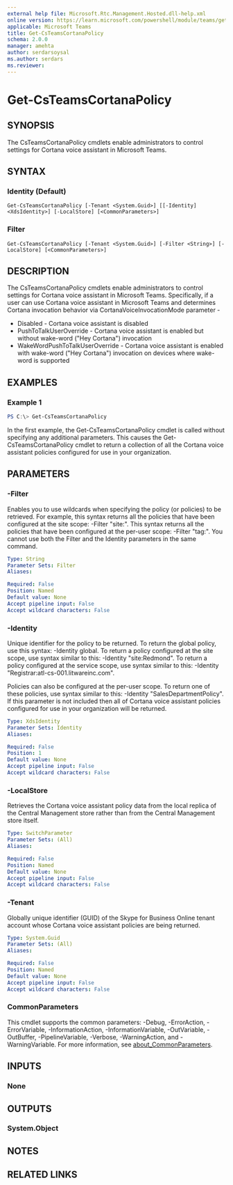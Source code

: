 ```yaml
---
external help file: Microsoft.Rtc.Management.Hosted.dll-help.xml
online version: https://learn.microsoft.com/powershell/module/teams/get-csteamscortanapolicy
applicable: Microsoft Teams
title: Get-CsTeamsCortanaPolicy
schema: 2.0.0
manager: amehta
author: serdarsoysal
ms.author: serdars
ms.reviewer:
---
```


# Get-CsTeamsCortanaPolicy

## SYNOPSIS
The CsTeamsCortanaPolicy cmdlets enable administrators to control settings for Cortana voice assistant in Microsoft Teams.

## SYNTAX

### Identity (Default)
```
Get-CsTeamsCortanaPolicy [-Tenant <System.Guid>] [[-Identity] <XdsIdentity>] [-LocalStore] [<CommonParameters>]
```

### Filter
```
Get-CsTeamsCortanaPolicy [-Tenant <System.Guid>] [-Filter <String>] [-LocalStore] [<CommonParameters>]
```

## DESCRIPTION

The CsTeamsCortanaPolicy cmdlets enable administrators to control settings for Cortana voice assistant in Microsoft Teams. Specifically, if a user can use Cortana voice assistant in Microsoft Teams and determines Cortana invocation behavior via CortanaVoiceInvocationMode parameter -

* Disabled - Cortana voice assistant is disabled
* PushToTalkUserOverride - Cortana voice assistant is enabled but without wake-word ("Hey Cortana") invocation
* WakeWordPushToTalkUserOverride - Cortana voice assistant is enabled with wake-word ("Hey Cortana") invocation on devices where wake-word is supported

## EXAMPLES

### Example 1
```powershell
PS C:\> Get-CsTeamsCortanaPolicy
```
In the first example, the Get-CsTeamsCortanaPolicy cmdlet is called without specifying any additional parameters. This causes the Get-CsTeamsCortanaPolicy cmdlet to return a collection of all the Cortana voice assistant policies configured for use in your organization.

## PARAMETERS

### -Filter

Enables you to use wildcards when specifying the policy (or policies) to be retrieved. For example, this syntax returns all the policies that have been configured at the site scope: -Filter "site:". This syntax returns all the policies that have been configured at the per-user scope: -Filter "tag:".
You cannot use both the Filter and the Identity parameters in the same command.

```yaml
Type: String
Parameter Sets: Filter
Aliases:

Required: False
Position: Named
Default value: None
Accept pipeline input: False
Accept wildcard characters: False
```

### -Identity

Unique identifier for the policy to be returned. To return the global policy, use this syntax: -Identity global. To return a policy configured at the site scope, use syntax similar to this: -Identity "site:Redmond". To return a policy configured at the service scope, use syntax similar to this: -Identity "Registrar:atl-cs-001.litwareinc.com".

Policies can also be configured at the per-user scope. To return one of these policies, use syntax similar to this: -Identity "SalesDepartmentPolicy".
If this parameter is not included then all of Cortana voice assistant policies configured for use in your organization will be returned.

```yaml
Type: XdsIdentity
Parameter Sets: Identity
Aliases:

Required: False
Position: 1
Default value: None
Accept pipeline input: False
Accept wildcard characters: False
```

### -LocalStore

Retrieves the Cortana voice assistant policy data from the local replica of the Central Management store rather than from the Central Management store itself.

```yaml
Type: SwitchParameter
Parameter Sets: (All)
Aliases:

Required: False
Position: Named
Default value: None
Accept pipeline input: False
Accept wildcard characters: False
```

### -Tenant

Globally unique identifier (GUID) of the Skype for Business Online tenant account whose Cortana voice assistant policies are being returned.

```yaml
Type: System.Guid
Parameter Sets: (All)
Aliases:

Required: False
Position: Named
Default value: None
Accept pipeline input: False
Accept wildcard characters: False
```

### CommonParameters
This cmdlet supports the common parameters: -Debug, -ErrorAction, -ErrorVariable, -InformationAction, -InformationVariable, -OutVariable, -OutBuffer, -PipelineVariable, -Verbose, -WarningAction, and -WarningVariable. For more information, see [about_CommonParameters](http://go.microsoft.com/fwlink/?LinkID=113216).

## INPUTS

### None

## OUTPUTS

### System.Object

## NOTES

## RELATED LINKS
